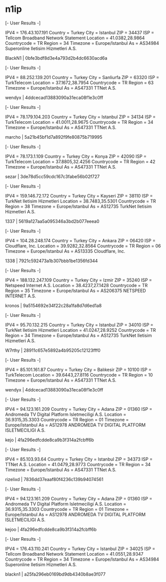 # n1ip

[- User Results -]

IPV4 = 176.43.107.191
Country = Turkey
City = Istanbul
ZIP = 34437
ISP = Tellcom Broadband Network Statement
Location = 41.0382,28.9864
Countrycode = TR
Region = 34
Timezone = Europe/Istanbul
As = AS34984 Superonline Iletisim Hizmetleri A.S.

BlackN1 | 0bfe3bdf8d3e4a793d2b4dc6630acd6a

[- User Results -]

IPV4 = 88.252.139.201
Country = Turkey
City = Sanliurfa
ZIP = 63320
ISP = TurkTelecom
Location = 37.1672,38.7954
Countrycode = TR
Region = 63
Timezone = Europe/Istanbul
As = AS47331 TTNet A.S.

wendyx | 4ddcecad13883090a31eca08f1e3c0ff

[- User Results -]

IPV4 = 78.179.104.203
Country = Turkey
City = Istanbul
ZIP = 34134
ISP = TurkTelecom
Location = 41.0011,28.9675
Countrycode = TR
Region = 34
Timezone = Europe/Istanbul
As = AS47331 TTNet A.S.

marcho | 5a21b45bf1d7a892f9fe80875b719995

[- User Results -]

IPV4 = 78.173.1.109
Country = Turkey
City = Konya
ZIP = 42090
ISP = TurkTelecom
Location = 37.8805,32.4256
Countrycode = TR
Region = 42
Timezone = Europe/Istanbul
As = AS47331 TTNet A.S.

sezar | 3de78d5cc59cdc167c3fabe56b02f727

[- User Results -]

IPV4 = 159.146.72.172
Country = Turkey
City = Kayseri
ZIP = 38110
ISP = TurkNet Iletisim Hizmetleri
Location = 38.7483,35.5301
Countrycode = TR
Region = 38
Timezone = Europe/Istanbul
As = AS12735 TurkNet Iletisim Hizmetleri A.S.

1337 | 5619a127aa5a095346a3bd2b077eeea0

[- User Results -]

IPV4 = 104.28.248.174
Country = Turkey
City = Ankara
ZIP = 06420
ISP = Cloudflare, Inc.
Location = 39.9282,32.8564
Countrycode = TR
Region = 06
Timezone = Europe/Istanbul
As = AS13335 Cloudflare, Inc.

1338 | 7921c592473a1b307bbb1be1356fd344

[- User Results -]

IPV4 = 188.132.247.109
Country = Turkey
City = Izmir
ZIP = 35240
ISP = Netspeed Internet A.S.
Location = 38.4237,27.1428
Countrycode = TR
Region = 35
Timezone = Europe/Istanbul
As = AS206375 NETSPEED INTERNET A.S.

kronos | 9a5154692e34f22c28a1fa8d7d6ed1a8

[- User Results -]

IPV4 = 95.70.132.215
Country = Turkey
City = Istanbul
ZIP = 34010
ISP = TurkNet Iletisim Hizmetleri
Location = 41.0247,28.9252
Countrycode = TR
Region = 34
Timezone = Europe/Istanbul
As = AS12735 TurkNet Iletisim Hizmetleri A.S.

W7rthy | 28911c657e5892a4b95205c12123fff0

[- User Results -]

IPV4 = 85.101.161.87
Country = Turkey
City = Balıkesir
ZIP = 10100
ISP = TurkTelecom
Location = 39.6443,27.8116
Countrycode = TR
Region = 10
Timezone = Europe/Istanbul
As = AS47331 TTNet A.S.

wendyx | 4ddcecad13883090a31eca08f1e3c0ff

[- User Results -]

IPV4 = 94.123.161.209
Country = Turkey
City = Adana
ZIP = 01360
ISP = Andromeda TV Digital Platform Isletmeciligi A.S.
Location = 36.9315,35.3303
Countrycode = TR
Region = 01
Timezone = Europe/Istanbul
As = AS12978 ANDROMEDA TV DIGITAL PLATFORM ISLETMECILIGI A.S.

kejo | 4fa296edfcdde8ca9b3f314a2fcbff6b

[- User Results -]

IPV4 = 85.103.93.64
Country = Turkey
City = Istanbul
ZIP = 34373
ISP = TTNet A.S.
Location = 41.0479,28.9773
Countrycode = TR
Region = 34
Timezone = Europe/Istanbul
As = AS47331 TTNet A.S.

rizelixd | 7836dd37eaaf80f4236c139b94074561

[- User Results -]

IPV4 = 94.123.161.209
Country = Turkey
City = Adana
ZIP = 01360
ISP = Andromeda TV Digital Platform Isletmeciligi A.S.
Location = 36.9315,35.3303
Countrycode = TR
Region = 01
Timezone = Europe/Istanbul
As = AS12978 ANDROMEDA TV DIGITAL PLATFORM ISLETMECILIGI A.S.

kejoo | 4fa296edfcdde8ca9b3f314a2fcbff6b

[- User Results -]

IPV4 = 176.43.110.241
Country = Turkey
City = Istanbul
ZIP = 34025
ISP = Tellcom Broadband Network Statement
Location = 41.0551,28.9347
Countrycode = TR
Region = 34
Timezone = Europe/Istanbul
As = AS34984 Superonline Iletisim Hizmetleri A.S.

blackn1 | a25fa296eb0169bd9db4340b8ae3f077
